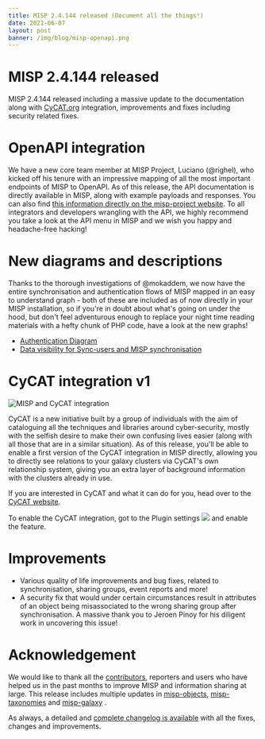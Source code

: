 ```yaml
---
title: MISP 2.4.144 released (Document all the things!)
date: 2021-06-07
layout: post
banner: /img/blog/misp-openapi.png
---
```


# MISP 2.4.144 released

MISP 2.4.144 released including a massive update to the documentation along with [CyCAT.org](https://www.cycat.org/) integration, improvements and fixes  including security related fixes.

# OpenAPI integration

We have a new core team member at MISP Project, Luciano (@righel), who kicked off his tenure with an impressive mapping of all the most important endpoints of MISP to OpenAPI. As of this release, the API documentation is directly available in MISP, along with example payloads and responses. You can also find [this information directly on the misp-project website](https://www.misp-project.org/documentation/openapi.html). To all integrators and developers wrangling with the API, we highly recommend you take a look at the API menu in MISP and we wish you happy and headache-free hacking!

# New diagrams and descriptions

Thanks to the thorough investigations of @mokaddem, we now have the entire synchronisation and authentication flows of MISP mapped in an easy to understand graph - both of these are included as of now directly in your MISP installation, so if you're in doubt about what's going on under the hood, but don't feel adventurous enough to replace your night time reading materials with a hefty chunk of PHP code, have a look at the new graphs!

- [Authentication Diagram](https://github.com/MISP/MISP/tree/2.4/docs/generic/Authentication%20Diagram)
- [Data visibility for Sync-users and MISP synchronisation](https://github.com/MISP/MISP/tree/2.4/docs/generic/Synchronisation)

# CyCAT integration v1

![MISP and CyCAT integration](https://www.misp-project.org/img/blog/cycat-misp.png)

CyCAT is a new initiative built by a group of individuals with the aim of cataloguing all the techniques and libraries around cyber-security, mostly with the selfish desire to make their own confusing lives easier (along with all those that are in a similar situation). As of this release, you'll be able to enable a first version of the CyCAT integration in MISP directly, allowing you to directly see relations to your galaxy clusters via CyCAT's own relationship system, giving you an extra layer of background information with the clusters already in use.

If you are interested in CyCAT and what it can do for you, head over to the [CyCAT website](https://cycat.org/).

To enable the CyCAT integration, got to the Plugin settings ![](https://www.misp-project.org/img/blog/cycat-enabled.png) and enable the feature.

# Improvements

- Various quality of life improvements and bug fixes, related to synchronisation, sharing groups, event reports and more!
- A security fix that would under certain circumstances result in attributes of an object being misassociated to the wrong sharing group after synchronisation. A massive thank you to Jeroen Pinoy for his diligent work in uncovering this issue!

# Acknowledgement

We would like to thank all the [contributors](https://www.misp-project.org/contributors), reporters and users who have helped us in the past months to improve MISP and information sharing at large. This release includes multiple updates in [misp-objects](https://www.misp-project.org/objects.html), [misp-taxonomies](https://www.misp-project.org/taxonomies.html) and [misp-galaxy](https://www.misp-project.org/galaxy.html)
.

As always, a detailed and [complete changelog is available](https://www.misp-project.org/Changelog.txt) with all the fixes, changes and improvements.

